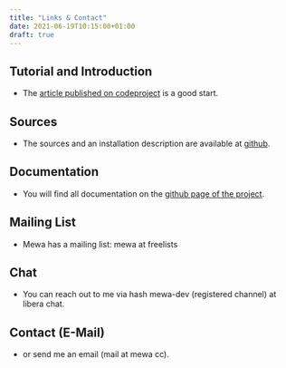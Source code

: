 ```yaml
---
title: "Links & Contact"
date: 2021-06-19T10:15:00+01:00
draft: true
---
```

## Tutorial and Introduction
* The [article published on codeproject](https://www.codeproject.com/Articles/5301384/Writing-Compiler-Front-Ends-for-LLVM-with-Lua-usin) is a good start.

## Sources
* The sources and an installation description are available at [github](https://github.com/patrickfrey/mewa).

## Documentation
* You will find all documentation on the [github page of the project](https://github.com/patrickfrey/mewa#readme).

## Mailing List
* Mewa has a mailing list: mewa at freelists

## Chat
* You can reach out to me via hash mewa-dev (registered channel) at libera chat.

## Contact (E-Mail)
* or send me an email (mail at mewa cc).

